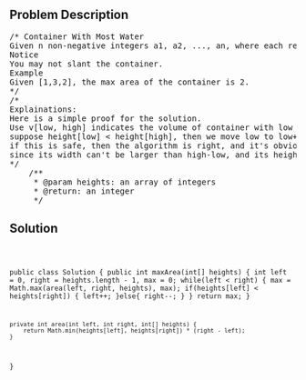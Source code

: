 <!--
<style>
  body { font-family: Arial, sans-serif; }
  .container { max-width: 400px; margin: auto; padding: 10px; }
  .comment-block { background-color: #f9f9f9; padding: 10px; border-left: 5px solid #ccc; max-width: 400px; margin: 20px auto; overflow-wrap: break-word; white-space: pre-wrap; }
  .code-block { background-color: #f4f4f4; padding: 10px; border: 1px solid #ddd; }
</style>
-->

<div class='container'>
<h2>Problem Description</h2>
<div class='comment-block'>
<pre>
/* Container With Most Water
Given n non-negative integers a1, a2, ..., an, where each represents a point at coordinate (i, ai). n vertical lines are drawn such that the two endpoints of line i is at (i, ai) and (i, 0). Find two lines, which together with x-axis forms a container, such that the container contains the most water.
Notice
You may not slant the container.
Example
Given [1,3,2], the max area of the container is 2.
*/
/*
Explainations:
Here is a simple proof for the solution.
Use v[low, high] indicates the volume of container with low and high. 
suppose height[low] < height[high], then we move low to low+1, that means we ingored v[low, high-1],v[low, high-2],etc, 
if this is safe, then the algorithm is right, and it's obvious that v[low, high-1],high[low, high-2]...... can't be larger than v[low, high] 
since its width can't be larger than high-low, and its height is limited by height[low].
*/
    /**
     * @param heights: an array of integers
     * @return: an integer
     */
</pre>
</div>

<h2>Solution</h2>
<div class='code-block'>
<pre><code class='language-java'>


public class Solution {
    public int maxArea(int[] heights) {
        int left = 0, right = heights.length - 1, max = 0;
        while(left < right) {
            max = Math.max(area(left, right, heights), max);
            if(heights[left] < heights[right]) {
                left++;
            }else{
                right--;
            }
        }
        return max;
    }
    
    private int area(int left, int right, int[] heights) {
        return Math.min(heights[left], heights[right]) * (right - left);
    }
}</code></pre>
</div>
</div>
